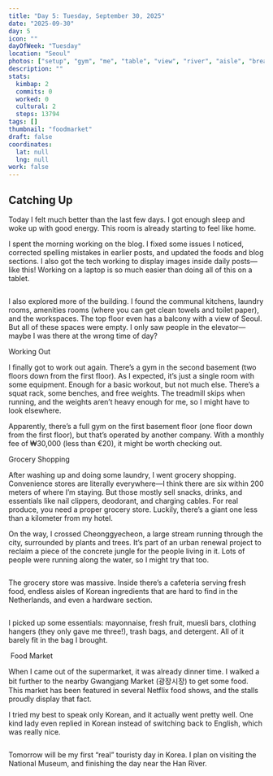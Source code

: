 ```yaml
---
title: "Day 5: Tuesday, September 30, 2025"
date: "2025-09-30"
day: 5
icon: ""
dayOfWeek: "Tuesday"
location: "Seoul"
photos: ["setup", "gym", "me", "table", "view", "river", "aisle", "bread", "ddm", "foodmarket", "room"]
description: ""
stats:
  kimbap: 2
  commits: 0
  worked: 0
  cultural: 2
  steps: 13794
tags: []
thumbnail: "foodmarket"
draft: false
coordinates:
  lat: null
  lng: null
work: false
---
```

## Catching Up

Today I felt much better than the last few days. I got enough sleep and woke up with good energy. This room is already starting to feel like home.

I spent the morning working on the blog. I fixed some issues I noticed, corrected spelling mistakes in earlier posts, and updated the foods and blog sections. I also got the tech working to display images inside daily posts—like this! Working on a laptop is so much easier than doing all of this on a tablet.

<Img setup desc="I can even add descriptions like this!">

I also explored more of the building. I found the communal kitchens, laundry rooms, amenities rooms (where you can get clean towels and toilet paper), and the workspaces. The top floor even has a balcony with a view of Seoul. But all of these spaces were empty. I only saw people in the elevator—maybe I was there at the wrong time of day?

Working Out

I finally got to work out again. There’s a gym in the second basement (two floors down from the first floor). As I expected, it’s just a single room with some equipment. Enough for a basic workout, but not much else. There’s a squat rack, some benches, and free weights. The treadmill skips when running, and the weights aren’t heavy enough for me, so I might have to look elsewhere.

Apparently, there’s a full gym on the first basement floor (one floor down from the first floor), but that’s operated by another company. With a monthly fee of ₩30,000 (less than €20), it might be worth checking out.

Grocery Shopping

After washing up and doing some laundry, I went grocery shopping. Convenience stores are literally everywhere—I think there are six within 200 meters of where I’m staying. But those mostly sell snacks, drinks, and essentials like nail clippers, deodorant, and charging cables. For real produce, you need a proper grocery store. Luckily, there’s a giant one less than a kilometer from my hotel.

On the way, I crossed Cheonggyecheon, a large stream running through the city, surrounded by plants and trees. It’s part of an urban renewal project to reclaim a piece of the concrete jungle for the people living in it. Lots of people were running along the water, so I might try that too.

<Img river>

The grocery store was massive. Inside there’s a cafeteria serving fresh food, endless aisles of Korean ingredients that are hard to find in the Netherlands, and even a hardware section.

<Img aisle desc="A whole aisle dedicated to just Gochujang. In a Dutch supermarket there’s usually just one option.">

I picked up some essentials: mayonnaise, fresh fruit, muesli bars, clothing hangers (they only gave me three!), trash bags, and detergent. All of it barely fit in the bag I brought.

<Img bread desc="'Brown' bread 😊">
Food Market

When I came out of the supermarket, it was already dinner time. I walked a bit further to the nearby Gwangjang Market (광장시장) to get some food. This market has been featured in several Netflix food shows, and the stalls proudly display that fact.

I tried my best to speak only Korean, and it actually went pretty well. One kind lady even replied in Korean instead of switching back to English, which was really nice.

<Img foodmarket desc="She even let me take a picture!">

Tomorrow will be my first “real” touristy day in Korea. I plan on visiting the National Museum, and finishing the day near the Han River.